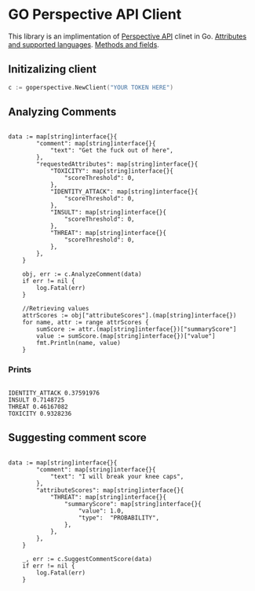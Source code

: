 # GO Perspective API Client
This library is an implimentation of [Perspective API](https://developers.perspectiveapi.com/s/) clinet in Go.
[Attributes and supported languages](https://developers.perspectiveapi.com/s/about-the-api-attributes-and-languages).
[Methods and fields](https://developers.perspectiveapi.com/s/about-the-api-methods).

## Initizalizing client
```go
c := goperspective.NewClient("YOUR TOKEN HERE")

```

## Analyzing Comments

```

data := map[string]interface{}{
		"comment": map[string]interface{}{
			"text": "Get the fuck out of here",
		},
		"requestedAttributes": map[string]interface{}{
			"TOXICITY": map[string]interface{}{
				"scoreThreshold": 0,
			},
			"IDENTITY_ATTACK": map[string]interface{}{
				"scoreThreshold": 0,
			},
			"INSULT": map[string]interface{}{
				"scoreThreshold": 0,
			},
			"THREAT": map[string]interface{}{
				"scoreThreshold": 0,
			},
		},
	}

	obj, err := c.AnalyzeComment(data)
	if err != nil {
		log.Fatal(err)
	}

	//Retrieving values
	attrScores := obj["attributeScores"].(map[string]interface{})
	for name, attr := range attrScores {
		sumScore := attr.(map[string]interface{})["summaryScore"]
		value := sumScore.(map[string]interface{})["value"]
		fmt.Println(name, value)
	}

```
### Prints
```

IDENTITY_ATTACK 0.37591976
INSULT 0.7148725
THREAT 0.46167082
TOXICITY 0.9328236

```
## Suggesting comment score
```

data := map[string]interface{}{
		"comment": map[string]interface{}{
			"text": "I will break your knee caps",
		},
		"attributeScores": map[string]interface{}{
			"THREAT": map[string]interface{}{
				"summaryScore": map[string]interface{}{
					"value": 1.0,
					"type":  "PROBABILITY",
				},
			},
		},
	}

	_, err := c.SuggestCommentScore(data)
	if err != nil {
		log.Fatal(err)
	}

```
